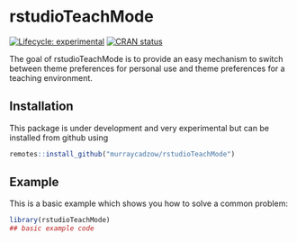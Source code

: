
<!-- README.md is generated from README.Rmd. Please edit that file -->

# rstudioTeachMode

<!-- badges: start -->

[![Lifecycle:
experimental](https://img.shields.io/badge/lifecycle-experimental-orange.svg)](https://www.tidyverse.org/lifecycle/#experimental)
[![CRAN
status](https://www.r-pkg.org/badges/version/rstudioTeachMode)](https://CRAN.R-project.org/package=rstudioTeachMode)
<!-- badges: end -->

The goal of rstudioTeachMode is to provide an easy mechanism to switch
between theme preferences for personal use and theme preferences for a
teaching environment.

## Installation

This package is under development and very experimental but can be
installed from github using

``` r
remotes::install_github("murraycadzow/rstudioTeachMode")
```

## Example

This is a basic example which shows you how to solve a common problem:

``` r
library(rstudioTeachMode)
## basic example code
```
